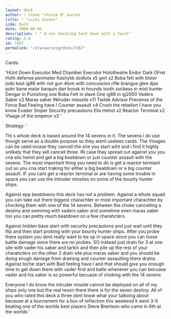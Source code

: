 ```yaml
---
layout: deck
author: ! steve "stevie B" baroni
title: ! "Lucky Sevens"
side: Dark
date: 2000-06-01
description: ! " A non duealing hunt down with a twist"
rating: 4.0
id: 7267
permalink: "/starwarsccg/deck/7267"
---
```

Cards: 

'HUnt Down
Executor Med Chamber
Executor Holotheatre
Endor Dark OFret
Hoth defense perimeter
Kashykk
dvdlots x5
gmt x2
Boba fett with blster
jodo kast
ig88 with riot gun
4lom with concussion rifle
brangus glee
djas puhr
bane malar
barquin dan
bossk in hounds tooth
zuckess in mist hunter
Dengar in Punishing one
Boba Fett in slave One
ig88 in ig2000
Vaders Saber x2
Maras saber
INtruder misssile x11
Twilek Advisor
Precense of the Force
Bad Feeling have I
Counter assault x4
Crush the rebelion
I have you know
Evader
Sniper
Security precautions
Elis Helrot x2
Reactor Terminal x2
VIsage of the emperor x3
'

Strategy: '

  Thi
s whole deck is based around the 14 sevens in it. The sevens i do use though serve as a double purpose so they arent uselees cards. The Visages can be used incase they cancell the one you start wiht and i find it highly unlikely that they will cancell three. IN case they spread out against you you cna elis helrot and get a big beatdown or just counter assault with the sevens. The most important thing you need to do is get a reactor termianl out so you cna start traking for either a big beatdown or a big counter assault. IF you cant get a reactor terminal or are having some trouble in space you can use the Intruder missiles on some of the bounty hunter ships.

 Against epp beatdowns this deck has not a problem. Against a whole squad you can take out there biggest charachter or most important charachter by chocking them with one of the 14 sevens. Between the choke cancelling a destiny and swinning with vaders saber and sometime even maras saber too you can pretty much beatdown on a few charahcters.

 Against hidden base start with security precautions and just wait until they flip and then start probing with your bounty hunter ships. After you probe there system you dont really want to be up in space since you can loose battle damage since there are no probes. SO instead just drain for 3 at one site with vader his saber and tarkin and then pile up the rest of your charahcters on the other 2 drain site plus maras saber and you should be doing enugh damage from draining and counter assaulting there drains.
 Against toche start with Bad feeling have I and that should give you enough time to get down there with vader first and batle whenever you can becuase vader and his saber is so powerful becuase of choking with the 14 sevens

  Everyone I do know the intruder missile cannot be deployed on all of my ships only one but the real reson there there is for the seven destiny. All of you who rated this deck a three dont know what your talkoing about because at a tournament for a box of reflection this weekend it went 3-0 beating one of the worlds best players Steve Brentson who came in 6th at the worlds '
